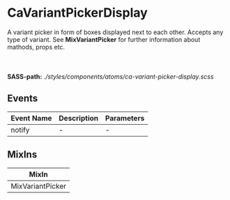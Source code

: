 # CaVariantPickerDisplay

A variant picker in form of boxes displayed next to each other. Accepts any type of variant. See **MixVariantPicker** for further information about mathods, props etc.<br><br><br><br> **SASS-path:** _./styles/components/atoms/ca-variant-picker-display.scss_

## Events

<!-- @vuese:CaVariantPickerDisplay:events:start -->
|Event Name|Description|Parameters|
|---|---|---|
|notify|-|-|

<!-- @vuese:CaVariantPickerDisplay:events:end -->


## MixIns

<!-- @vuese:CaVariantPickerDisplay:mixIns:start -->
|MixIn|
|---|
|MixVariantPicker|

<!-- @vuese:CaVariantPickerDisplay:mixIns:end -->


